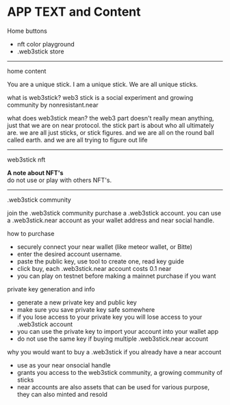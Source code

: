 # APP TEXT and Content



Home buttons
- nft color playground
- .web3stick store

---

home content

You are a unique stick. I am a unique stick. We are all unique sticks.

what is web3stick?
web3 stick is a social experiment and growing community by nonresistant.near

what does web3stick mean?
the web3 part doesn't really mean anything, just that we are on near protocol. the stick part is about who all ultimately are.
we are all just sticks, or stick figures. and we are all on the round ball called earth. and we are all trying to figure out life



---

web3stick nft


**A note about NFT's**  
do not use or play with others NFT's.




---


.web3stick community

join the .web3stick community purchase a .web3stick account.
you can use a .web3stick.near account as your wallet address and near social handle.


how to purchase
-  securely connect your near wallet (like meteor wallet, or Bitte)
- enter the desired account username.
- paste the public key, use tool to create one, read key guide
- click buy, each .web3stick.near account costs 0.1 near
- you can play on testnet before making a mainnet purchase if you want


private key generation and info
- generate a new private key and public key
- make sure you save private key safe somewhere
- if you lose access to your private key you will lose access to your .web3stick account
- you can use the private key to import your account into your wallet app
- do not use the same key if buying multiple .web3stick.near account 



why you would want to buy a .web3stick if you already have a near account
- use as your near onsocial handle
- grants you access to the web3stick community, a growing community of sticks
- near accounts are also assets that can be used for various purpose, they can also minted and resold
